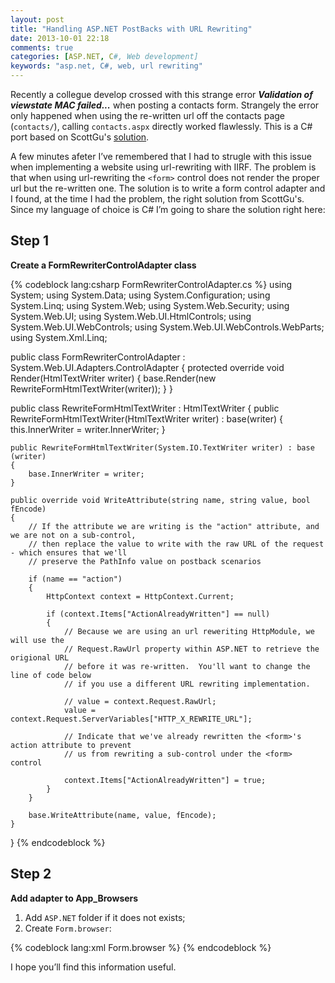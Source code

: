 ```yaml
---
layout: post
title: "Handling ASP.NET PostBacks with URL Rewriting"
date: 2013-10-01 22:18
comments: true
categories: [ASP.NET, C#, Web development]
keywords: "asp.net, C#, web, url rewriting"
---
```

Recently a collegue develop crossed with this strange error **_Validation of viewstate MAC failed..._** when posting a contacts form. Strangely the error only happened when using the re-written url off the contacts page (`contacts/`), calling `contacts.aspx` directly worked flawlessly. This is a C# port based on ScottGu's [solution](http://weblogs.asp.net/scottgu/archive/2007/02/26/tip-trick-url-rewriting-with-asp-net.aspx).<!-- more -->

A few minutes afeter I’ve remembered that I had to strugle with this issue when implementing a website using url-rewriting with IIRF. The problem is that when using url-rewriting the `<form>` control does not render the proper url but the re-written one. The solution is to write a form control adapter and I found, at the time I had the problem, the right solution from ScottGu's. Since my language of choice is C# I’m going to share the solution right here:

## Step 1
**Create a FormRewriterControlAdapter class**

{% codeblock lang:csharp FormRewriterControlAdapter.cs %}
using System;
using System.Data;
using System.Configuration;
using System.Linq;
using System.Web;
using System.Web.Security;
using System.Web.UI;
using System.Web.UI.HtmlControls;
using System.Web.UI.WebControls;
using System.Web.UI.WebControls.WebParts;
using System.Xml.Linq;

public class FormRewriterControlAdapter : System.Web.UI.Adapters.ControlAdapter
{
    protected override void Render(HtmlTextWriter writer)
    {
        base.Render(new RewriteFormHtmlTextWriter(writer));
    }
}

public class RewriteFormHtmlTextWriter : HtmlTextWriter
{
    public RewriteFormHtmlTextWriter(HtmlTextWriter writer) : base(writer)
    {
        this.InnerWriter = writer.InnerWriter;
    }

    public RewriteFormHtmlTextWriter(System.IO.TextWriter writer) : base (writer)
    {
        base.InnerWriter = writer;
    }

    public override void WriteAttribute(string name, string value, bool fEncode)
    {
        // If the attribute we are writing is the "action" attribute, and we are not on a sub-control,
        // then replace the value to write with the raw URL of the request - which ensures that we'll
        // preserve the PathInfo value on postback scenarios

        if (name == "action")
        {
            HttpContext context = HttpContext.Current;

            if (context.Items["ActionAlreadyWritten"] == null)
            {
                // Because we are using an url reweriting HttpModule, we will use the
                // Request.RawUrl property within ASP.NET to retrieve the origional URL
                // before it was re-written.  You'll want to change the line of code below
                // if you use a different URL rewriting implementation.

                // value = context.Request.RawUrl;
                value = context.Request.ServerVariables["HTTP_X_REWRITE_URL"];

                // Indicate that we've already rewritten the <form>'s action attribute to prevent
                // us from rewriting a sub-control under the <form> control

                context.Items["ActionAlreadyWritten"] = true;
            }
        }

        base.WriteAttribute(name, value, fEncode);
    }
}
{% endcodeblock %}

## Step 2
**Add adapter to App_Browsers**

1. Add `ASP.NET` folder if it does not exists;
2. Create `Form.browser`:

{% codeblock lang:xml Form.browser %}
<browsers>
    <browser refID="Default">
        <controlAdapters>
            <adapter controlType="System.Web.UI.HtmlControls.HtmlForm"
                adapterType="FormRewriterControlAdapter" />
        </controlAdapters>
    </browser>
</browsers>
{% endcodeblock %}

I hope you’ll find this information useful.
